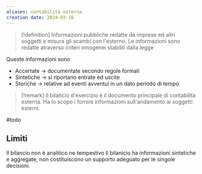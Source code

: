 ```yaml
---
aliases: contabilità esterna
creation date: 2024-03-18
---
```


>[!definition]
>Informazioni pubbliche redatte da imprese ed altri soggetti e misura gli scambi con l'esterno. Le informazioni sono redatte atraverso criteri omogenei stabiliti dalla legge

Queste informazioni sono
- Accertate -> documentate secondo regole formali
- Sintetiche -> si riportano entrate ed uscite
- Storiche -> relative ad eventi avventui in un dato periodo di tempo


>[!remark]
>Il bilancio d'esercizio è il documento principale di contabilità esterna. Ha lo scopo i fornire informazioni sull'andamento ai soggetti esterni.


#todo 

## Limiti
Il bilancio non è analitico ne tempestivo
Il bilanicio ha informazioni sintetiche e aggregate, non costituiscono un supporto adeguato per le singole decisioni.